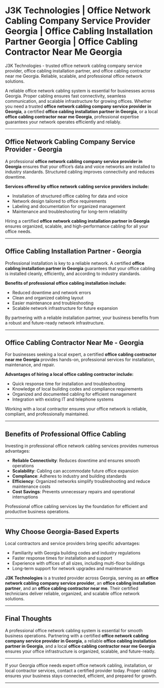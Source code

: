 
# J3K Technologies | Office Network Cabling Company Service Provider Georgia | Office Cabling Installation Partner Georgia | Office Cabling Contractor Near Me Georgia

J3K Technologies - trusted office network cabling company service provider, office cabling installation partner, and office cabling contractor near me Georgia. Reliable, scalable, and professional office network solutions.


A reliable office network cabling system is essential for businesses across Georgia. Proper cabling ensures fast connectivity, seamless communication, and scalable infrastructure for growing offices. Whether you need a trusted **office network cabling company service provider in Georgia**, a certified **office cabling installation partner in Georgia**, or a local **office cabling contractor near me Georgia**, professional expertise guarantees your network operates efficiently and reliably.  

---

## Office Network Cabling Company Service Provider - Georgia  

A professional **office network cabling company service provider in Georgia** ensures that your office’s data and voice networks are installed to industry standards. Structured cabling improves connectivity and reduces downtime.  

**Services offered by office network cabling service providers include:**  
- Installation of structured office cabling for data and voice  
- Network design tailored to office requirements  
- Labeling and documentation for organized management  
- Maintenance and troubleshooting for long-term reliability  

Hiring a certified **office network cabling installation partner in Georgia** ensures organized, scalable, and high-performance cabling for all your office needs.  

---

## Office Cabling Installation Partner - Georgia  

Professional installation is key to a reliable network. A certified **office cabling installation partner in Georgia** guarantees that your office cabling is installed cleanly, efficiently, and according to industry standards.  

**Benefits of professional office cabling installation include:**  
- Reduced downtime and network errors  
- Clean and organized cabling layout  
- Easier maintenance and troubleshooting  
- Scalable network infrastructure for future expansion  

By partnering with a reliable installation partner, your business benefits from a robust and future-ready network infrastructure.  

---

## Office Cabling Contractor Near Me - Georgia  

For businesses seeking a local expert, a certified **office cabling contractor near me Georgia** provides hands-on, professional services for installation, maintenance, and repair.  

**Advantages of hiring a local office cabling contractor include:**  
- Quick response time for installation and troubleshooting  
- Knowledge of local building codes and compliance requirements  
- Organized and documented cabling for efficient management  
- Integration with existing IT and telephone systems  

Working with a local contractor ensures your office network is reliable, compliant, and professionally maintained.  

---

## Benefits of Professional Office Cabling  

Investing in professional office network cabling services provides numerous advantages:  

- **Reliable Connectivity**: Reduces downtime and ensures smooth operations  
- **Scalability**: Cabling can accommodate future office expansion  
- **Compliance**: Adheres to industry and building standards  
- **Efficiency**: Organized networks simplify troubleshooting and reduce maintenance costs  
- **Cost Savings**: Prevents unnecessary repairs and operational interruptions  

Professional office cabling services lay the foundation for efficient and productive business operations.  

---

## Why Choose Georgia-Based Experts  

Local contractors and service providers bring specific advantages:  

- Familiarity with Georgia building codes and industry regulations  
- Faster response times for installation and support  
- Experience with offices of all sizes, including multi-floor buildings  
- Long-term support for network upgrades and maintenance  

**J3K Technologies** is a trusted provider across Georgia, serving as an **office network cabling company service provider**, an **office cabling installation partner**, and an **office cabling contractor near me**. Their certified technicians deliver reliable, organized, and scalable office network solutions.  

---

## Final Thoughts  

A professional office network cabling system is essential for smooth business operations. Partnering with a certified **office network cabling company service provider in Georgia**, a reliable **office cabling installation partner in Georgia**, and a local **office cabling contractor near me Georgia** ensures your office infrastructure is organized, scalable, and future-ready.  

---
If your Georgia office needs expert office network cabling, installation, or local contractor services, contact a certified provider today. Proper cabling ensures your business stays connected, efficient, and prepared for growth.  

---
